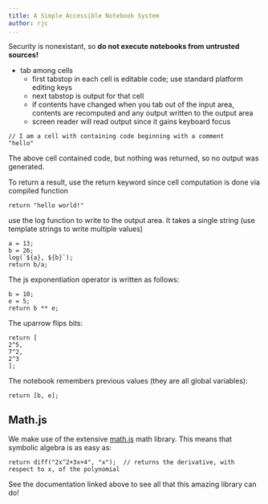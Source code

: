 ```yaml
---
title: A Simple Accessible Notebook System
author: rjc
...
```


Security is nonexistant, so __do not execute notebooks from untrusted sources!__

- tab among cells
   + first tabstop in each cell is editable code; use standard platform editing keys
   + next tabstop is output for that cell
   + if contents have changed when you tab out of the input area, contents are recomputed and any output written to the output area
   + screen reader will read output since it gains keyboard focus


```
// I am a cell with containing code beginning with a comment
"hello"
```

The above cell contained code, but nothing was returned, so no output was generated.

To return a result, use the return keyword since cell computation is done via compiled function

```
return "hello world!"
```


use the log function to write to the output area. It takes a single string (use template strings to write multiple values)

```
a = 13;
b = 26;
log(`${a}, ${b}`);
return b/a;
```


The js exponentiation operator is written as follows:

```
b = 10;
e = 5;
return b ** e;
```

The uparrow flips bits:

```
return [
2^5,
7^2,
2^3
];	
```

The notebook remembers previous values (they are all global variables):

```
return [b, e];
```


## Math.js

We make use of the extensive [math.js](https://mathjs.org/docs/) math library. This means that symbolic algebra is as easy as:

```
return diff("2x^2+3x+4", "x");  // returns the derivative, with respect to x, of the polynomial
```

See the documentation linked above to see all that this amazing library can do!



